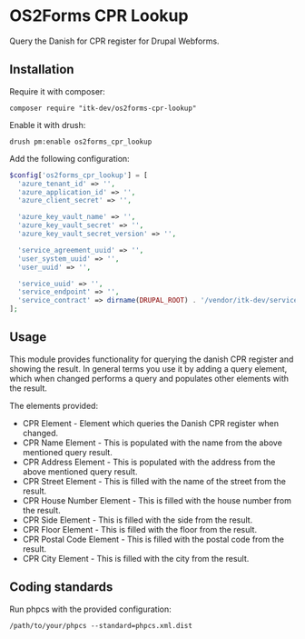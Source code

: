 # OS2Forms CPR Lookup

Query the Danish for CPR register for Drupal Webforms.

## Installation

Require it with composer:
```shell
composer require "itk-dev/os2forms-cpr-lookup"
```

Enable it with drush:
```shell
drush pm:enable os2forms_cpr_lookup
```

Add the following configuration:

```php
$config['os2forms_cpr_lookup'] = [
  'azure_tenant_id' => '',
  'azure_application_id' => '',
  'azure_client_secret' => '',

  'azure_key_vault_name' => '',
  'azure_key_vault_secret' => '',
  'azure_key_vault_secret_version' => '',

  'service_agreement_uuid' => '',
  'user_system_uuid' => '',
  'user_uuid' => '',

  'service_uuid' => '',
  'service_endpoint' => '',
  'service_contract' => dirname(DRUPAL_ROOT) . '/vendor/itk-dev/serviceplatformen/resources/person-base-data-extended-service-contract/wsdl/context/PersonBaseDataExtendedService.wsdl',
];
```

## Usage

This module provides functionality for querying the danish CPR register and showing the result.
In general terms you use it by adding a query element, which when changed performs a query and
populates other elements with the result.

The elements provided:

* CPR Element - Element which queries the Danish CPR register when changed.
* CPR Name Element - This is populated with the name from the above mentioned query result.
* CPR Address Element - This is populated with the address from the above mentioned query result.
* CPR Street Element - This is filled with the name of the street from the result.
* CPR House Number Element - This is filled with the house number from the result.
* CPR Side Element - This is filled with the side from the result.
* CPR Floor Element - This is filled with the floor from the result.
* CPR Postal Code Element - This is filled with the postal code from the result.
* CPR City Element - This is filled with the city from the result.

## Coding standards

Run phpcs with the provided configuration:

```shell
/path/to/your/phpcs --standard=phpcs.xml.dist
```
